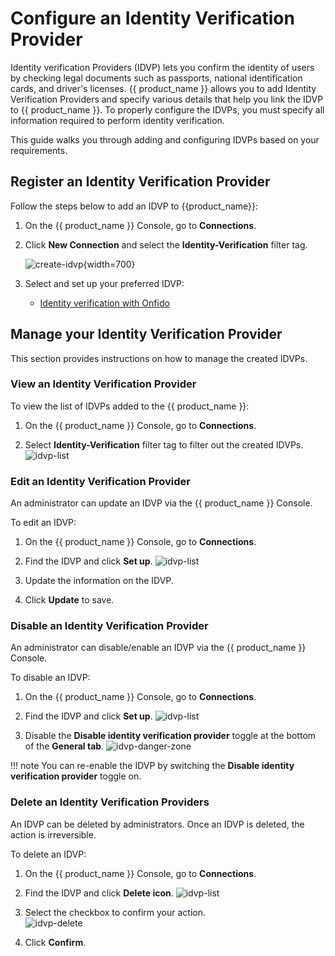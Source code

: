 # Configure an Identity Verification Provider

Identity verification Providers (IDVP) lets you confirm the identity of users by checking legal documents such as passports, national identification cards, and driver's licenses. {{ product_name }} allows you to add Identity Verification Providers and specify various details that help you link the IDVP to {{ product_name }}. To properly configure the IDVPs, you must specify all information required to perform identity verification.

This guide walks you through adding and configuring IDVPs based on your requirements.

## Register an Identity Verification Provider

Follow the steps below to add an IDVP to {{product_name}}:

1. On the {{ product_name }} Console, go to **Connections**.

2. Click **New Connection** and select the **Identity-Verification** filter tag.

    ![create-idvp]({{base_path}}/assets/img/guides/identity-verification/create-idvp.png){width=700}

3. Select and set up your preferred IDVP:

    - [Identity verification with Onfido]({{base_path}}/guides/identity-verification/add-identity-verification-with-onfido/)


## Manage your Identity Verification Provider

This section provides instructions on how to manage the created IDVPs.

### View an Identity Verification Provider

To view the list of IDVPs added to the {{ product_name }}:

1. On the {{ product_name }} Console, go to **Connections**.

2. Select **Identity-Verification** filter tag to filter out the created IDVPs.
   ![idvp-list]({{base_path}}/assets/img/guides/identity-verification/view-idvp.png)

### Edit an Identity Verification Provider

An administrator can update an IDVP via the {{ product_name }} Console.

To edit an IDVP:

1. On the {{ product_name }} Console, go to **Connections**.

2. Find the IDVP and click **Set up**.
   ![idvp-list]({{base_path}}/assets/img/guides/identity-verification/view-idvp.png)

3. Update the information on the IDVP.

4. Click **Update** to save.

### Disable an Identity Verification Provider

An administrator can disable/enable an IDVP via the {{ product_name }} Console.

To disable an IDVP:

1. On the {{ product_name }} Console, go to **Connections**.

2. Find the IDVP and click **Set up**.
    ![idvp-list]({{base_path}}/assets/img/guides/identity-verification/view-idvp.png)

3. Disable the **Disable identity verification provider** toggle at the bottom of the **General tab**.
    ![idvp-danger-zone]({{base_path}}/assets/img/guides/identity-verification/danger-zone.png)

!!! note
    You can re-enable the IDVP by switching the **Disable identity verification provider** toggle on.

### Delete an Identity Verification Providers

An IDVP can be deleted by administrators. Once an IDVP is deleted, the action is irreversible.

To delete an IDVP:

1. On the {{ product_name }} Console, go to **Connections**.

2. Find the IDVP and click **Delete icon**.
    ![idvp-list]({{base_path}}/assets/img/guides/identity-verification/view-idvp.png)

3. Select the checkbox to confirm your action.<br>
    ![idvp-delete]({{base_path}}/assets/img/guides/identity-verification/delete-idvp.png)

4. Click **Confirm**.



